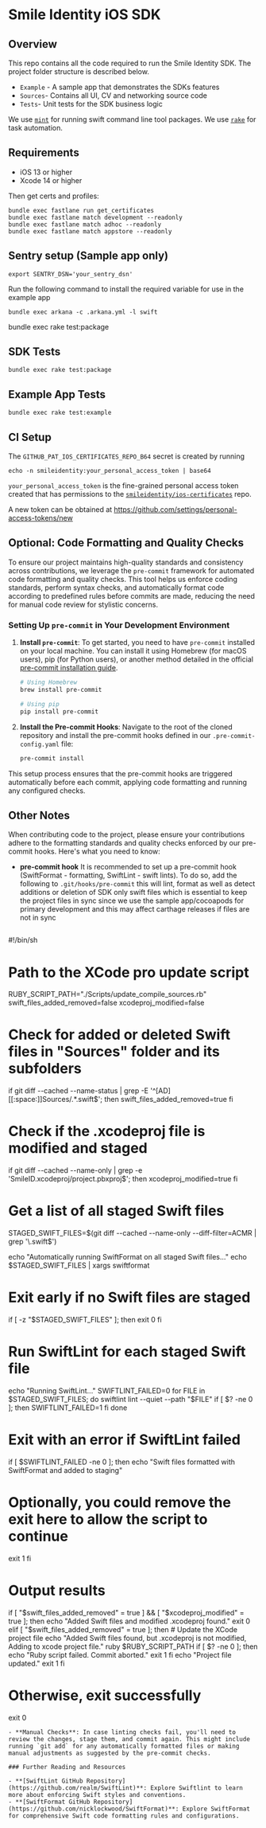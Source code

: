 # Smile Identity iOS SDK

## Overview

This repo contains all the code required to run the Smile Identity SDK. The project folder structure is described below.

- `Example` - A sample app that demonstrates the SDKs features
- `Sources`- Contains all UI, CV and networking source code
- `Tests`- Unit tests for the SDK business logic

We use [`mint`](https://github.com/yonaskolb/Mint) for running swift command line tool packages.
We use [`rake`](https://github.com/ruby/rake) for task automation.

## Requirements

- iOS 13 or higher
- Xcode 14 or higher

Then get certs and profiles:
```shell
bundle exec fastlane run get_certificates
bundle exec fastlane match development --readonly
bundle exec fastlane match adhoc --readonly
bundle exec fastlane match appstore --readonly
```

## Sentry setup (Sample app only)

```shell
export SENTRY_DSN='your_sentry_dsn'
```
Run the following command to install the required variable for use in the example app

```shell
bundle exec arkana -c .arkana.yml -l swift 
```
bundle exec rake test:package

## SDK Tests

```shell
bundle exec rake test:package
```

## Example App Tests

```shell
bundle exec rake test:example
```

## CI Setup

The `GITHUB_PAT_IOS_CERTIFICATES_REPO_B64` secret is created by running

```shell
echo -n smileidentity:your_personal_access_token | base64
```

`your_personal_access_token` is the fine-grained personal access token created that has permissions
to the [`smileidentity/ios-certificates`](https://github.com/smileidentity/ios-certificates) repo.

A new token can be obtained at https://github.com/settings/personal-access-tokens/new



## Optional: Code Formatting and Quality Checks

To ensure our project maintains high-quality standards and consistency across contributions, we leverage the `pre-commit` framework for automated code formatting and quality checks. This tool helps us enforce coding standards, perform syntax checks, and automatically format code according to predefined rules before commits are made, reducing the need for manual code review for stylistic concerns.

### Setting Up `pre-commit` in Your Development Environment

1. **Install `pre-commit`**: To get started, you need to have `pre-commit` installed on your local machine. You can install it using Homebrew (for macOS users), pip (for Python users), or another method detailed in the official [pre-commit installation guide](https://pre-commit.com/#installation).

    ```bash
    # Using Homebrew
    brew install pre-commit

    # Using pip
    pip install pre-commit

2. **Install the Pre-commit Hooks**: Navigate to the root of the cloned repository and install the pre-commit hooks defined in our `.pre-commit-config.yaml` file:

    ```bash
    pre-commit install
    ```

This setup process ensures that the pre-commit hooks are triggered automatically before each commit, applying code formatting and running any configured checks.

## Other Notes

When contributing code to the project, please ensure your contributions adhere to the formatting standards and quality checks enforced by our pre-commit hooks. Here's what you need to know:

- **pre-commit hook** It is recommended to set up a pre-commit hook (SwiftFormat - formatting, SwiftLint - swift lints). To
  do so, add the following to `.git/hooks/pre-commit` this will lint, format as well as detect additions or deletion of SDK only swift files which 
  is essential to keep the project files in sync since we use the sample app/cocoapods for primary development and this may affect carthage releases
  if files are not in sync
  ```
#!/bin/sh

# Path to the XCode pro update script
RUBY_SCRIPT_PATH="./Scripts/update_compile_sources.rb"
swift_files_added_removed=false
xcodeproj_modified=false

# Check for added or deleted Swift files in "Sources" folder and its subfolders
if git diff --cached --name-status | grep -E '^[AD][[:space:]]Sources/.*\.swift$'; then
    swift_files_added_removed=true
fi

# Check if the .xcodeproj file is modified and staged
if git diff --cached --name-only | grep -e 'SmileID.xcodeproj/project.pbxproj$'; then
    xcodeproj_modified=true
fi

# Get a list of all staged Swift files
STAGED_SWIFT_FILES=$(git diff --cached --name-only --diff-filter=ACMR | grep '\.swift$')

echo "Automatically running SwiftFormat on all staged Swift files..."
echo $STAGED_SWIFT_FILES | xargs swiftformat

# Exit early if no Swift files are staged
if [ -z "$STAGED_SWIFT_FILES" ]; then
  exit 0
fi

# Run SwiftLint for each staged Swift file
echo "Running SwiftLint..."
SWIFTLINT_FAILED=0
for FILE in $STAGED_SWIFT_FILES; do
  swiftlint lint --quiet --path "$FILE"
  if [ $? -ne 0 ]; then
    SWIFTLINT_FAILED=1
  fi
done

# Exit with an error if SwiftLint failed
if [ $SWIFTLINT_FAILED -ne 0 ]; then
  echo "Swift files formatted with SwiftFormat and added to staging"
  # Optionally, you could remove the exit here to allow the script to continue
  exit 1
fi

# Output results
if [ "$swift_files_added_removed" = true ] && [ "$xcodeproj_modified" = true ]; then
    echo "Added Swift files and modified .xcodeproj found."
    exit 0
elif [ "$swift_files_added_removed" = true ]; then
    # Update the XCode project file
    echo "Added Swift files found, but .xcodeproj is not modified, Adding to xcode project file."
    ruby $RUBY_SCRIPT_PATH
    if [ $? -ne 0 ]; then
      echo "Ruby script failed. Commit aborted."
      exit 1
    fi
    echo "Project file updated."
    exit 1
fi

# Otherwise, exit successfully
exit 0
  ```
- **Manual Checks**: In case linting checks fail, you'll need to review the changes, stage them, and commit again. This might include running `git add` for any automatically formatted files or making manual adjustments as suggested by the pre-commit checks.

### Further Reading and Resources

- **[SwiftLint GitHub Repository](https://github.com/realm/SwiftLint)**: Explore Swiftlint to learn more about enforcing Swift styles and conventions.
- **[SwiftFormat GitHub Repository](https://github.com/nicklockwood/SwiftFormat)**: Explore SwiftFormat for comprehensive Swift code formatting rules and configurations.

